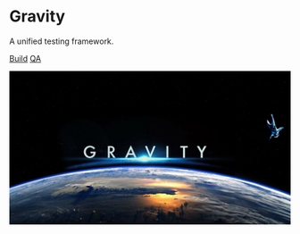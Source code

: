 # Gravity

A unified testing framework.

[Build](build/index.md)
[QA](qa/index.md)

![Gravity](docs/content/images/gravity.jpg "Gravity")

